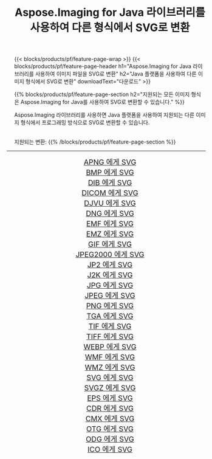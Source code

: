 ﻿---
title: Aspose.Imaging for Java 라이브러리를 사용하여 다른 형식에서 SVG로 변환 
weight: 3920
url: /ko/java/conversion/to/svg 
lang: ko
langdirlevel: 2
locales: zh-hans,ja,it,ru,de,es,fr,nl,id,lt,pl,pt,vi,tr,ko,zh-hant,ar,hi,th,sv,cs,uk,he
description: Aspose.Imaging을 사용하면 Java를 사용하여 다른 형식에서 SVG로 변환할 수 있습니다.
---

{{< blocks/products/pf/feature-page-wrap >}}
{{< blocks/products/pf/feature-page-header h1="Aspose.Imaging for Java 라이브러리를 사용하여 이미지 파일을 SVG로 변환" h2="Java 플랫폼을 사용하여 다른 이미지 형식에서 SVG로 변환" downloadText="다운로드" >}}


{{% blocks/products/pf/feature-page-section  h2="지원되는 모든 이미지 형식은 Aspose.Imaging for Java를 사용하여 SVG로 변환할 수 있습니다." %}}
<p align=justify>Aspose.Imaging 라이브러리를 사용하면 Java 플랫폼을 사용하여 지원되는 다른 이미지 형식에서 프로그래밍 방식으로 SVG로 변환할 수 있습니다.</p>
<br/>
지원되는 변환:
{{% /blocks/products/pf/feature-page-section %}}
<div class="container-fluid productfamilypage bg-gray">
    <div class="convertypes bg-gray agp-content section">
        <div class="container">
		<hr style="margin-left:-20px;"/>
		<div class="row other-converters" style="gap: 10px;font-size: 19px;text-align:center;">
		    <div class='col-md-2 other-converter remove-lp remove-rp'><a href="/imaging/ko/java/conversion/apng-to-svg" style="padding:15px;">APNG 에게 SVG</a></div>
<div class='col-md-2 other-converter remove-lp remove-rp'><a href="/imaging/ko/java/conversion/bmp-to-svg" style="padding:15px;">BMP 에게 SVG</a></div>
<div class='col-md-2 other-converter remove-lp remove-rp'><a href="/imaging/ko/java/conversion/dib-to-svg" style="padding:15px;">DIB 에게 SVG</a></div>
<div class='col-md-2 other-converter remove-lp remove-rp'><a href="/imaging/ko/java/conversion/dicom-to-svg" style="padding:15px;">DICOM 에게 SVG</a></div>
<div class='col-md-2 other-converter remove-lp remove-rp'><a href="/imaging/ko/java/conversion/djvu-to-svg" style="padding:15px;">DJVU 에게 SVG</a></div>
<div class='col-md-2 other-converter remove-lp remove-rp'><a href="/imaging/ko/java/conversion/dng-to-svg" style="padding:15px;">DNG 에게 SVG</a></div>
<div class='col-md-2 other-converter remove-lp remove-rp'><a href="/imaging/ko/java/conversion/emf-to-svg" style="padding:15px;">EMF 에게 SVG</a></div>
<div class='col-md-2 other-converter remove-lp remove-rp'><a href="/imaging/ko/java/conversion/emz-to-svg" style="padding:15px;">EMZ 에게 SVG</a></div>
<div class='col-md-2 other-converter remove-lp remove-rp'><a href="/imaging/ko/java/conversion/gif-to-svg" style="padding:15px;">GIF 에게 SVG</a></div>
<div class='col-md-2 other-converter remove-lp remove-rp'><a href="/imaging/ko/java/conversion/jpeg2000-to-svg" style="padding:15px;">JPEG2000 에게 SVG</a></div>
<div class='col-md-2 other-converter remove-lp remove-rp'><a href="/imaging/ko/java/conversion/jp2-to-svg" style="padding:15px;">JP2 에게 SVG</a></div>
<div class='col-md-2 other-converter remove-lp remove-rp'><a href="/imaging/ko/java/conversion/j2k-to-svg" style="padding:15px;">J2K 에게 SVG</a></div>
<div class='col-md-2 other-converter remove-lp remove-rp'><a href="/imaging/ko/java/conversion/jpg-to-svg" style="padding:15px;">JPG 에게 SVG</a></div>
<div class='col-md-2 other-converter remove-lp remove-rp'><a href="/imaging/ko/java/conversion/jpeg-to-svg" style="padding:15px;">JPEG 에게 SVG</a></div>
<div class='col-md-2 other-converter remove-lp remove-rp'><a href="/imaging/ko/java/conversion/png-to-svg" style="padding:15px;">PNG 에게 SVG</a></div>
<div class='col-md-2 other-converter remove-lp remove-rp'><a href="/imaging/ko/java/conversion/tga-to-svg" style="padding:15px;">TGA 에게 SVG</a></div>
<div class='col-md-2 other-converter remove-lp remove-rp'><a href="/imaging/ko/java/conversion/tif-to-svg" style="padding:15px;">TIF 에게 SVG</a></div>
<div class='col-md-2 other-converter remove-lp remove-rp'><a href="/imaging/ko/java/conversion/tiff-to-svg" style="padding:15px;">TIFF 에게 SVG</a></div>
<div class='col-md-2 other-converter remove-lp remove-rp'><a href="/imaging/ko/java/conversion/webp-to-svg" style="padding:15px;">WEBP 에게 SVG</a></div>
<div class='col-md-2 other-converter remove-lp remove-rp'><a href="/imaging/ko/java/conversion/wmf-to-svg" style="padding:15px;">WMF 에게 SVG</a></div>
<div class='col-md-2 other-converter remove-lp remove-rp'><a href="/imaging/ko/java/conversion/wmz-to-svg" style="padding:15px;">WMZ 에게 SVG</a></div>
<div class='col-md-2 other-converter remove-lp remove-rp'><a href="/imaging/ko/java/conversion/svg-to-svg" style="padding:15px;">SVG 에게 SVG</a></div>
<div class='col-md-2 other-converter remove-lp remove-rp'><a href="/imaging/ko/java/conversion/svgz-to-svg" style="padding:15px;">SVGZ 에게 SVG</a></div>
<div class='col-md-2 other-converter remove-lp remove-rp'><a href="/imaging/ko/java/conversion/eps-to-svg" style="padding:15px;">EPS 에게 SVG</a></div>
<div class='col-md-2 other-converter remove-lp remove-rp'><a href="/imaging/ko/java/conversion/cdr-to-svg" style="padding:15px;">CDR 에게 SVG</a></div>
<div class='col-md-2 other-converter remove-lp remove-rp'><a href="/imaging/ko/java/conversion/cmx-to-svg" style="padding:15px;">CMX 에게 SVG</a></div>
<div class='col-md-2 other-converter remove-lp remove-rp'><a href="/imaging/ko/java/conversion/otg-to-svg" style="padding:15px;">OTG 에게 SVG</a></div>
<div class='col-md-2 other-converter remove-lp remove-rp'><a href="/imaging/ko/java/conversion/odg-to-svg" style="padding:15px;">ODG 에게 SVG</a></div>
<div class='col-md-2 other-converter remove-lp remove-rp'><a href="/imaging/ko/java/conversion/ico-to-svg" style="padding:15px;">ICO 에게 SVG</a></div>
                </div>
        </div>
    </div>
</div>
<br/>

